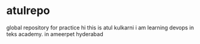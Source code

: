 # atulrepo
global repository for practice
hi this is atul kulkarni
i am learning devops in teks academy.
in ameerpet hyderabad

